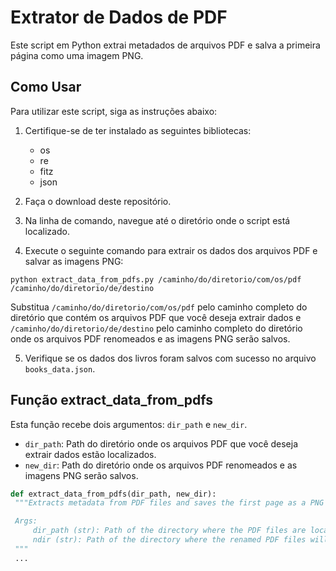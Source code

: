 # Extrator de Dados de PDF

Este script em Python extrai metadados de arquivos PDF e salva a primeira página como uma imagem PNG.

## Como Usar

Para utilizar este script, siga as instruções abaixo:

1. Certifique-se de ter instalado as seguintes bibliotecas:
    - os
    - re
    - fitz
    - json

2. Faça o download deste repositório.

3. Na linha de comando, navegue até o diretório onde o script está localizado.

4. Execute o seguinte comando para extrair os dados dos arquivos PDF e salvar as imagens PNG:

```python extract_data_from_pdfs.py /caminho/do/diretorio/com/os/pdf /caminho/do/diretorio/de/destino```


Substitua `/caminho/do/diretorio/com/os/pdf` pelo caminho completo do diretório que contém os arquivos PDF que você deseja extrair dados e `/caminho/do/diretorio/de/destino` pelo caminho completo do diretório onde os arquivos PDF renomeados e as imagens PNG serão salvos.

5. Verifique se os dados dos livros foram salvos com sucesso no arquivo `books_data.json`.

## Função extract_data_from_pdfs

Esta função recebe dois argumentos: `dir_path` e `new_dir`.

- `dir_path`: Path do diretório onde os arquivos PDF que você deseja extrair dados estão localizados.
- `new_dir`: Path do diretório onde os arquivos PDF renomeados e as imagens PNG serão salvos.

```python
def extract_data_from_pdfs(dir_path, new_dir):
 """Extracts metadata from PDF files and saves the first page as a PNG image.

 Args:
     dir_path (str): Path of the directory where the PDF files are located.
     ndir (str): Path of the directory where the renamed PDF files will be saved.
 """
 ...
